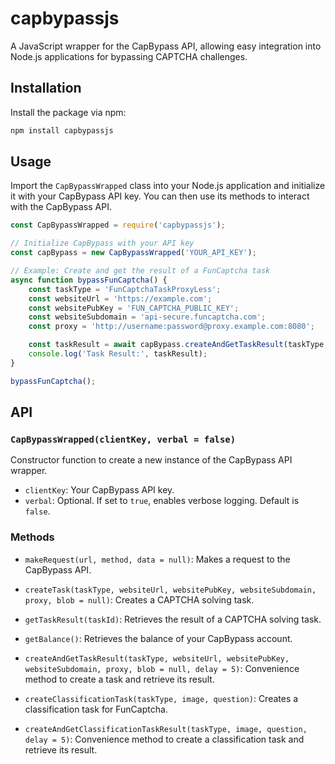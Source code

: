 # capbypassjs

A JavaScript wrapper for the CapBypass API, allowing easy integration into Node.js applications for bypassing CAPTCHA challenges.

## Installation

Install the package via npm:

```bash
npm install capbypassjs
```

## Usage

Import the `CapBypassWrapped` class into your Node.js application and initialize it with your CapBypass API key. You can then use its methods to interact with the CapBypass API.

```javascript
const CapBypassWrapped = require('capbypassjs');

// Initialize CapBypass with your API key
const capBypass = new CapBypassWrapped('YOUR_API_KEY');

// Example: Create and get the result of a FunCaptcha task
async function bypassFunCaptcha() {
    const taskType = 'FunCaptchaTaskProxyLess';
    const websiteUrl = 'https://example.com';
    const websitePubKey = 'FUN_CAPTCHA_PUBLIC_KEY';
    const websiteSubdomain = 'api-secure.funcaptcha.com';
    const proxy = 'http://username:password@proxy.example.com:8080';

    const taskResult = await capBypass.createAndGetTaskResult(taskType, websiteUrl, websitePubKey, websiteSubdomain, proxy);
    console.log('Task Result:', taskResult);
}

bypassFunCaptcha();
```

## API

### `CapBypassWrapped(clientKey, verbal = false)`

Constructor function to create a new instance of the CapBypass API wrapper.

- `clientKey`: Your CapBypass API key.
- `verbal`: Optional. If set to `true`, enables verbose logging. Default is `false`.

### Methods

- `makeRequest(url, method, data = null)`: Makes a request to the CapBypass API.

- `createTask(taskType, websiteUrl, websitePubKey, websiteSubdomain, proxy, blob = null)`: Creates a CAPTCHA solving task.

- `getTaskResult(taskId)`: Retrieves the result of a CAPTCHA solving task.

- `getBalance()`: Retrieves the balance of your CapBypass account.

- `createAndGetTaskResult(taskType, websiteUrl, websitePubKey, websiteSubdomain, proxy, blob = null, delay = 5)`: Convenience method to create a task and retrieve its result.

- `createClassificationTask(taskType, image, question)`: Creates a classification task for FunCaptcha.

- `createAndGetClassificationTaskResult(taskType, image, question, delay = 5)`: Convenience method to create a classification task and retrieve its result.
